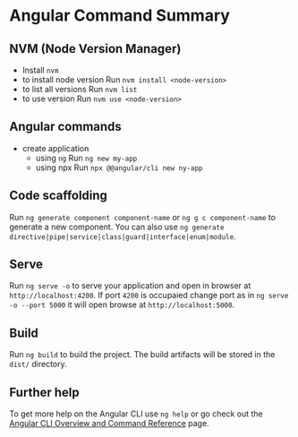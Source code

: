 # Angular Command Summary



## NVM (Node Version Manager)

 - Install `nvm` 
 - to install node version Run `nvm install <node-version>`
 - to list all versions Run `nvm list`
 - to use version Run `nvm use <node-version>`

 ## Angular commands
 - create application 
    - using `ng` Run `ng new my-app`   
    - using npx Run `npx @@angular/cli new ny-app`

## Code scaffolding

Run `ng generate component component-name` or `ng g c component-name`  to generate a new component. You can also use `ng generate directive|pipe|service|class|guard|interface|enum|module`.

## Serve

Run `ng serve -o` to serve your application and open in browser at `http://localhost:4200`.
If port `4200` is occupaied change port as in `ng serve -o --port 5000` it will open browse at `http://localhost:5000`.

## Build

Run `ng build` to build the project. The build artifacts will be stored in the `dist/` directory.

## Further help

To get more help on the Angular CLI use `ng help` or go check out the [Angular CLI Overview and Command Reference](https://angular.io/cli) page.
